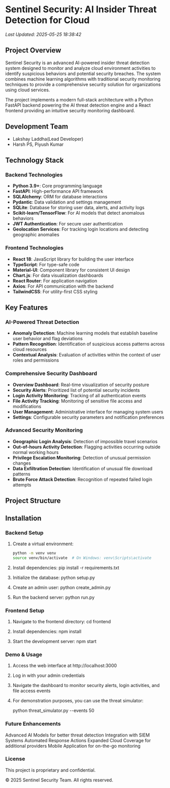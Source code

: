 # Sentinel Security: AI Insider Threat Detection for Cloud

*Last Updated: 2025-05-25 18:38:42*

## Project Overview

Sentinel Security is an advanced AI-powered insider threat detection system designed to monitor and analyze cloud environment activities to identify suspicious behaviors and potential security breaches. The system combines machine learning algorithms with traditional security monitoring techniques to provide a comprehensive security solution for organizations using cloud services.

The project implements a modern full-stack architecture with a Python FastAPI backend powering the AI threat detection engine and a React frontend providing an intuitive security monitoring dashboard.

## Development Team

- Lakshay Laddha(Lead Developer)
- Harsh PS, Piyush Kumar

## Technology Stack

### Backend Technologies
- **Python 3.9+**: Core programming language
- **FastAPI**: High-performance API framework
- **SQLAlchemy**: ORM for database interactions
- **Pydantic**: Data validation and settings management
- **SQLite**: Database for storing user data, alerts, and activity logs
- **Scikit-learn/TensorFlow**: For AI models that detect anomalous behaviors
- **JWT Authentication**: For secure user authentication
- **Geolocation Services**: For tracking login locations and detecting geographic anomalies

### Frontend Technologies
- **React 18**: JavaScript library for building the user interface
- **TypeScript**: For type-safe code
- **Material-UI**: Component library for consistent UI design
- **Chart.js**: For data visualization dashboards
- **React Router**: For application navigation
- **Axios**: For API communication with the backend
- **TailwindCSS**: For utility-first CSS styling

## Key Features

### AI-Powered Threat Detection
- **Anomaly Detection**: Machine learning models that establish baseline user behavior and flag deviations
- **Pattern Recognition**: Identification of suspicious access patterns across cloud resources
- **Contextual Analysis**: Evaluation of activities within the context of user roles and permissions

### Comprehensive Security Dashboard
- **Overview Dashboard**: Real-time visualization of security posture
- **Security Alerts**: Prioritized list of potential security incidents
- **Login Activity Monitoring**: Tracking of all authentication events
- **File Activity Tracking**: Monitoring of sensitive file access and modifications
- **User Management**: Administrative interface for managing system users
- **Settings**: Configurable security parameters and notification preferences

### Advanced Security Monitoring
- **Geographic Login Analysis**: Detection of impossible travel scenarios
- **Out-of-hours Activity Detection**: Flagging activities occurring outside normal working hours
- **Privilege Escalation Monitoring**: Detection of unusual permission changes
- **Data Exfiltration Detection**: Identification of unusual file download patterns
- **Brute Force Attack Detection**: Recognition of repeated failed login attempts

## Project Structure


## Installation

### Backend Setup

1. Create a virtual environment:
   ```bash
   python -m venv venv
   source venv/bin/activate  # On Windows: venv\Scripts\activate

2. Install dependencies:
   pip install -r requirements.txt
   
3. Initialize the database:
   python setup.py
   
4. Create an admin user:
   python create_admin.py

5. Run the backend server:
   python run.py

### Frontend Setup

1. Navigate to the frontend directory:
   cd frontend

2. Install dependencies:
   npm install

3. Start the development server:
   npm start


### Demo & Usage
1. Access the web interface at http://localhost:3000
2. Log in with your admin credentials
3. Navigate the dashboard to monitor security alerts, login activities, and file access events
4. For demonstration purposes, you can use the threat simulator:

   python threat_simulator.py --events 50

### Future Enhancements

Advanced AI Models for better threat detection
Integration with SIEM Systems
Automated Response Actions
Expanded Cloud Coverage for additional providers
Mobile Application for on-the-go monitoring

### License
This project is proprietary and confidential.

© 2025 Sentinel Security Team. All rights reserved.
